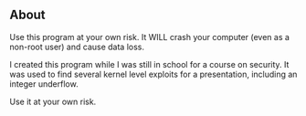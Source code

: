## About

Use this program at your own risk. It WILL crash your computer (even as a non-root user) and cause data loss.

I created this program while I was still in school for a course on security. It was used to find several kernel level exploits for a presentation, including an integer underflow.

Use it at your own risk.
